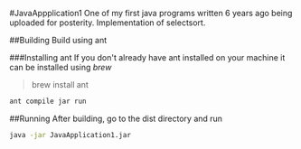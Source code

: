 #JavaAppplication1
One of my first java programs written 6 years ago being uploaded for posterity. Implementation of selectsort.

##Building
Build using ant

###Installing ant
If you don't already have ant installed on your machine it can be installed using *brew*
> brew install ant

```bash
ant compile jar run
```

##Running
After building, go to the dist directory and run
```bash
java -jar JavaApplication1.jar
```



